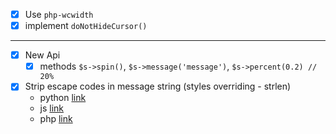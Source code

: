 
- [x] Use `php-wcwidth`
- [x] implement `doNotHideCursor()`

---

- [x] New Api   
    - [x] methods `$s->spin()`, `$s->message('message')`, `$s->percent(0.2) // 20%`  
- [x] Strip escape codes in message string (styles overriding - strlen)
    - python [link](https://stackoverflow.com/questions/14693701/how-can-i-remove-the-ansi-escape-sequences-from-a-string-in-python) 
    - js [link](https://github.com/chalk/ansi-regex/blob/master/index.js) 
    - php [link](https://stackoverflow.com/questions/40731273/php-remove-terminal-codes-from-string) 

